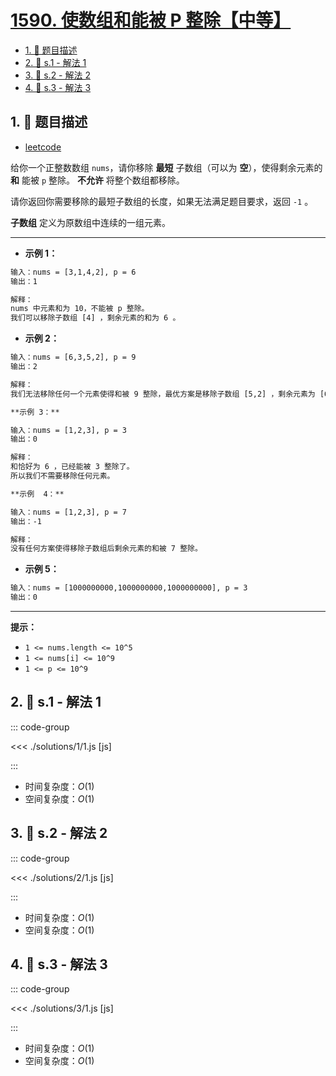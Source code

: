# [1590. 使数组和能被 P 整除【中等】](https://github.com/tnotesjs/TNotes.leetcode/tree/main/notes/1590.%20%E4%BD%BF%E6%95%B0%E7%BB%84%E5%92%8C%E8%83%BD%E8%A2%AB%20P%20%E6%95%B4%E9%99%A4%E3%80%90%E4%B8%AD%E7%AD%89%E3%80%91)

<!-- region:toc -->

- [1. 📝 题目描述](#1--题目描述)
- [2. 🎯 s.1 - 解法 1](#2--s1---解法-1)
- [3. 🎯 s.2 - 解法 2](#3--s2---解法-2)
- [4. 🎯 s.3 - 解法 3](#4--s3---解法-3)

<!-- endregion:toc -->

## 1. 📝 题目描述

- [leetcode](https://leetcode.cn/problems/make-sum-divisible-by-p/)

给你一个正整数数组 `nums`，请你移除 **最短** 子数组（可以为 **空**），使得剩余元素的 **和** 能被 `p` 整除。 **不允许** 将整个数组都移除。

请你返回你需要移除的最短子数组的长度，如果无法满足题目要求，返回 `-1` 。

**子数组** 定义为原数组中连续的一组元素。

---

- **示例 1：**

```txt
输入：nums = [3,1,4,2], p = 6
输出：1

解释：
nums 中元素和为 10，不能被 p 整除。
我们可以移除子数组 [4] ，剩余元素的和为 6 。
```

- **示例 2：**

```txt
输入：nums = [6,3,5,2], p = 9
输出：2

解释：
我们无法移除任何一个元素使得和被 9 整除，最优方案是移除子数组 [5,2] ，剩余元素为 [6,3]，和为 9 。

**示例 3：**

输入：nums = [1,2,3], p = 3
输出：0

解释：
和恰好为 6 ，已经能被 3 整除了。
所以我们不需要移除任何元素。

**示例  4：**

输入：nums = [1,2,3], p = 7
输出：-1

解释：
没有任何方案使得移除子数组后剩余元素的和被 7 整除。
```

- **示例 5：**

```txt
输入：nums = [1000000000,1000000000,1000000000], p = 3
输出：0
```

---

**提示：**

- `1 <= nums.length <= 10^5`
- `1 <= nums[i] <= 10^9`
- `1 <= p <= 10^9`

## 2. 🎯 s.1 - 解法 1

::: code-group

<<< ./solutions/1/1.js [js]

:::

- 时间复杂度：$O(1)$
- 空间复杂度：$O(1)$

## 3. 🎯 s.2 - 解法 2

::: code-group

<<< ./solutions/2/1.js [js]

:::

- 时间复杂度：$O(1)$
- 空间复杂度：$O(1)$

## 4. 🎯 s.3 - 解法 3

::: code-group

<<< ./solutions/3/1.js [js]

:::

- 时间复杂度：$O(1)$
- 空间复杂度：$O(1)$

